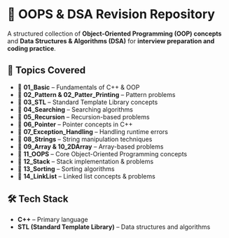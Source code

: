 # 🚀 OOPS & DSA Revision Repository  

A structured collection of **Object-Oriented Programming (OOP) concepts** and **Data Structures & Algorithms (DSA)** for **interview preparation and coding practice**.  

## 📂 Topics Covered  
- 🔹 **01_Basic** – Fundamentals of C++ & OOP  
- 🔹 **02_Pattern & 02_Patter_Printing** – Pattern problems  
- 🔹 **03_STL** – Standard Template Library concepts  
- 🔹 **04_Searching** – Searching algorithms  
- 🔹 **05_Recursion** – Recursion-based problems  
- 🔹 **06_Pointer** – Pointer concepts in C++  
- 🔹 **07_Exception_Handling** – Handling runtime errors  
- 🔹 **08_Strings** – String manipulation techniques  
- 🔹 **09_Array & 10_2DArray** – Array-based problems  
- 🔹 **11_OOPS** – Core Object-Oriented Programming concepts  
- 🔹 **12_Stack** – Stack implementation & problems  
- 🔹 **13_Sorting** – Sorting algorithms  
- 🔹 **14_LinkList** – Linked list concepts & problems  

## 🛠 Tech Stack  
- **C++** – Primary language  
- **STL (Standard Template Library)** – Data structures and algorithms  
